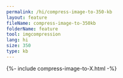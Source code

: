 ```yaml
---
permalink: /hi/compress-image-to-350-kb
layout: feature
fileName: compress-image-to-350kb
folderName: feature
tool: imgcompression
lang: hi
size: 350
type: kb
---
```


{%- include compress-image-to-X.html -%}
